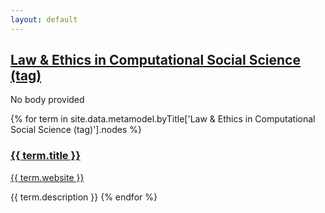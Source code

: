 ```yaml
---
layout: default
---
```

<style>
.initial-content {
  padding-left:5%;
  padding-right:25px;
}
</style>

## <a href='/_pages/embed?t=Law & Ethics in Computational Social Science (tag)'>Law & Ethics in Computational Social Science (tag)</a>

No body provided








{% for term in site.data.metamodel.byTitle['Law & Ethics in Computational Social Science (tag)'].nodes %}
### <a href='/_pages/embed?t={{ term.title }}'>{{ term.title }}</a>

<a href='{{ term.website }}'>{{ term.website }}</a>

{{ term.description }}
{% endfor %}
